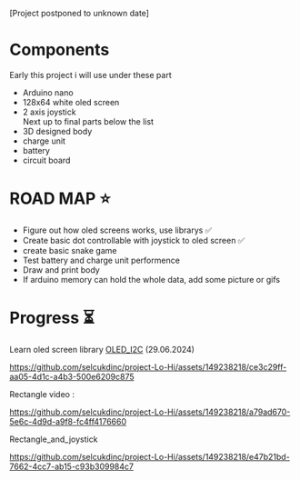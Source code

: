 [Project postponed to unknown date]
# Components
Early this project i will use under these part
- Arduino nano
- 128x64 white oled screen
- 2 axis joystick<br>
Next up to final parts below the list
- 3D designed body
- charge unit
- battery
- circuit board
# ROAD MAP ⭐
- Figure out how oled screens works, use librarys ✅
- Create basic dot controllable with joystick to oled screen ✅
- create basic snake game
- Test battery and charge unit performence
- Draw and print body
- If arduino memory can hold the whole data, add some picture or gifs
# Progress ⏳

Learn oled screen library [OLED_I2C](http://www.rinkydinkelectronics.com/library.php?id=79) (29.06.2024)

https://github.com/selcukdinc/project-Lo-Hi/assets/149238218/ce3c29ff-aa05-4d1c-a4b3-500e6209c875

Rectangle video :

https://github.com/selcukdinc/project-Lo-Hi/assets/149238218/a79ad670-5e6c-4d9d-a9f8-fc4ff4176660 

Rectangle_and_joystick

https://github.com/selcukdinc/project-Lo-Hi/assets/149238218/e47b21bd-7662-4cc7-ab15-c93b309984c7

